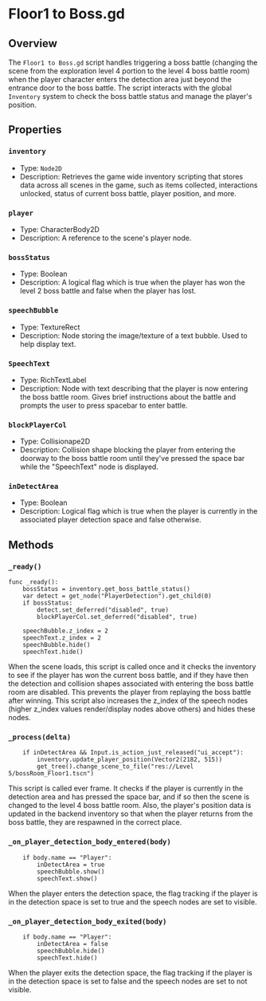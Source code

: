 # Floor1 to Boss.gd

## Overview

The `Floor1 to Boss.gd` script handles triggering a boss battle (changing the scene from the exploration level 4 portion to the level 4 boss battle room) when the player character enters the detection area just beyond the entrance door to the boss battle. The script interacts with the global `Inventory` system to check the boss battle status and manage the player's position.

## Properties

### `inventory`

- Type: `Node2D`
- Description: Retrieves the game wide inventory scripting that stores data across all scenes in the game, such as items collected, interactions unlocked, status of current boss battle, player position, and more.

### `player`

- Type: CharacterBody2D
- Description: A reference to the scene's player node.

### `bossStatus`

- Type: Boolean
- Description: A logical flag which is true when the player has won the level 2 boss battle and false when the player has lost.

### `speechBubble`

- Type: TextureRect
- Description: Node storing the image/texture of a text bubble. Used to help display text.

### `SpeechText`

- Type: RichTextLabel
- Description: Node with text describing that the player is now entering the boss battle room. Gives brief instructions about the battle and prompts the user to press spacebar to enter battle.

### `blockPlayerCol`

- Type: Collisionape2D
- Description: Collision shape blocking the player from entering the doorway to the boss battle room until they've pressed the space bar while the "SpeechText" node is displayed.

### `inDetectArea`

- Type: Boolean
- Description: Logical flag which is true when the player is currently in the associated player detection space and false otherwise. 

## Methods

### `_ready()`

```gdscript
func _ready():
	bossStatus = inventory.get_boss_battle_status()
	var detect = get_node("PlayerDetection").get_child(0)
	if bossStatus:
		detect.set_deferred("disabled", true)
		blockPlayerCol.set_deferred("disabled", true)
	
	speechBubble.z_index = 2
	speechText.z_index = 2
	speechBubble.hide()
	speechText.hide()
```
When the scene loads, this script is called once and it checks the inventory to see if the player has won the current boss battle, and if they have then the detection and collision shapes associated with entering the boss battle room are disabled. This prevents the player from replaying the boss battle after winning. This script also increases the z_index of the speech nodes (higher z_index values render/display nodes above others) and hides these nodes.

### `_process(delta)`

```func _process(delta):
	if inDetectArea && Input.is_action_just_released("ui_accept"):
		inventory.update_player_position(Vector2(2182, 515))
		get_tree().change_scene_to_file("res://Level 5/bossRoom_Floor1.tscn")
```
This script is called ever frame. It checks if the player is currently in the detection area and has pressed the space bar, and if so then the scene is changed to the level 4 boss battle room. Also, the player's position data is updated in the backend inventory so that when the player returns from the boss battle, they are respawned in the correct place.

### `_on_player_detection_body_entered(body)`

```func _on_player_detection_body_entered(body):
	if body.name == "Player":
		inDetectArea = true
		speechBubble.show()
		speechText.show()
```
When the player enters the detection space, the flag tracking if the player is in the detection space is set to true and the speech nodes are set to visible. 

### `_on_player_detection_body_exited(body)`

```func _on_player_detection_body_exited(body):
	if body.name == "Player":
		inDetectArea = false
		speechBubble.hide()
		speechText.hide()
```
When the player exits the detection space, the flag tracking if the player is in the detection space is set to false and the speech nodes are set to not visible. 
